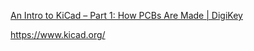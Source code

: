 
[An Intro to KiCad – Part 1: How PCBs Are Made | DigiKey](https://www.youtube.com/watch?v=vaCVh2SAZY4)

https://www.kicad.org/
